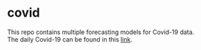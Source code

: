 # covid
This repo contains multiple forecasting models for Covid-19 data.  
The daily Covid-19 can be found in this [link](https://covid.ourworldindata.org/data/owid-covid-data.csv).
